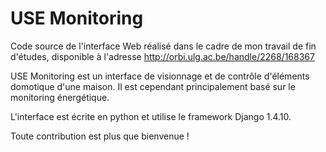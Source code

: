 USE Monitoring
==========

Code source de l'interface Web réalisé dans le cadre de mon travail de fin d'études, disponible à l'adresse http://orbi.ulg.ac.be/handle/2268/168367

USE Monitoring est un interface de visionnage et de contrôle d'éléments domotique d'une maison. Il est cependant principalement basé sur le monitoring énergétique.

L'interface est écrite en python et utilise le framework Django 1.4.10.

Toute contribution est plus que bienvenue !
